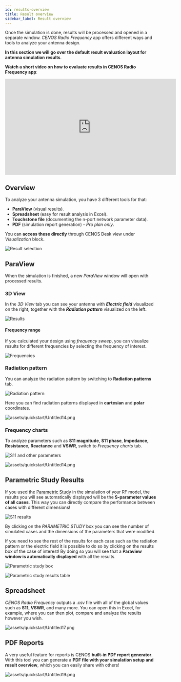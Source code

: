 ```yaml
---
id: results-overview
title: Result overview
sidebar_label: Result overview
---
```


Once the simulation is done, results will be processed and opened in a separate window. *CENOS Radio Frequency* app offers different ways and tools to analyze your antenna design.

**In this section we will go over the default result evaluation layout for antenna simulation results**.

**Watch a short video on how to evaluate results in CENOS Radio Frequency app**:

<p align="center">

<iframe width="560" height="315" src="https://www.youtube.com/embed/ZVUSHj0AmAI?list=PLtRpbWakrmMf29rhPnm0bxjosBow-nM8q" title="CENOS Antenna Design - Result evaluation" frameborder="0" allow="accelerometer; autoplay; clipboard-write; encrypted-media; gyroscope; picture-in-picture" allowfullscreen></iframe>

</p>


## Overview

To analyze your antenna simulation, you have 3 different tools for that:

- **ParaView** (visual results).
- **Spreadsheet** (easy for result analysis in Excel).
- **Touchstone file** (documenting the n-port network parameter data).
- **PDF** (simulation report generation) - _Pro plan only_.

You can **access these directly** through CENOS Desk view under *Visualization* block.

<p align="center">

![Result selection](assets/results/5.png)

</p>


## ParaView

When the simulation is finished, a new *ParaView* window will open with processed results.


### 3D View

In the *3D View* tab you can see your antenna with ***Electric field*** visualized on the right, together with the ***Radiation pattern*** visualized on the left.

<p align="center">
  
![Results](assets/results/1.png)

</p>


#### Frequency range

If you calculated your design using *frequency sweep*, you can visualize results for different frequencies by selecting the frequency of interest.

<p align="center">

![Frequencies](assets/results/2.png)

</p>


### Radiation pattern

You can analyze the radiation pattern by switching to **Radiation patterns** tab.

<p align="center">

![Radiation pattern](assets/results/3.png)

</p>

Here you can find radiation patterns displayed in **cartesian** and **polar** coordinates.

![assets/quickstart/Untitled14.png](assets/results/4.png)


### Frequency charts

To analyze parameters such as **S11 magnitude**, **S11 phase**, **Impedance**, **Resistance**, **Reactance** and **VSWR**, switch to *Frequency charts* tab.

<p align="center">

![S11 and other parameters](assets/results/7.png)

</p>

![assets/quickstart/Untitled14.png](assets/results/8.png)


## Parametric Study Results

If you used the [Parametric Study](physics-overview#parametric-study) in the simulation of your RF model, the results you will see automatically displayed will be the **S-parameter values of all cases**. This way you can directly compare the performance between cases with different dimensions!

<p align="center">

![S11 results](assets/results/31.png)

</p>

By clicking on the _PARAMETRIC STUDY_ box you can see the number of simulated cases and the dimensions of the parameters that were modified.  

If you need to see the rest of the results for each case such as the radiation pattern or the electric field it is possible to do so by clicking on the results box of the case of interest! By doing so you will see that a **Paraview window is automatically displayed** with all the results.

<p align="center">

![Parametric study box](assets/results/32.png)

</p>

<p align="center">

![Parametric study results table](assets/results/33.png)

</p>


## Spreadsheet

*CENOS Radio Frequency* outputs a .csv file with all of the global values such as **S11, VSWR**, and many more. You can open this in Excel, for example, where you can then plot, compare and analyze the results however you wish.

![assets/quickstart/Untitled17.png](assets/results/17.png)


## PDF Reports 

A very useful feature for reports is CENOS **built-in PDF report generator**. With this tool you can generate a **PDF file with your simulation setup and result overview**, which you can easily share with others!

![assets/quickstart/Untitled19.png](assets/results/19.png)
